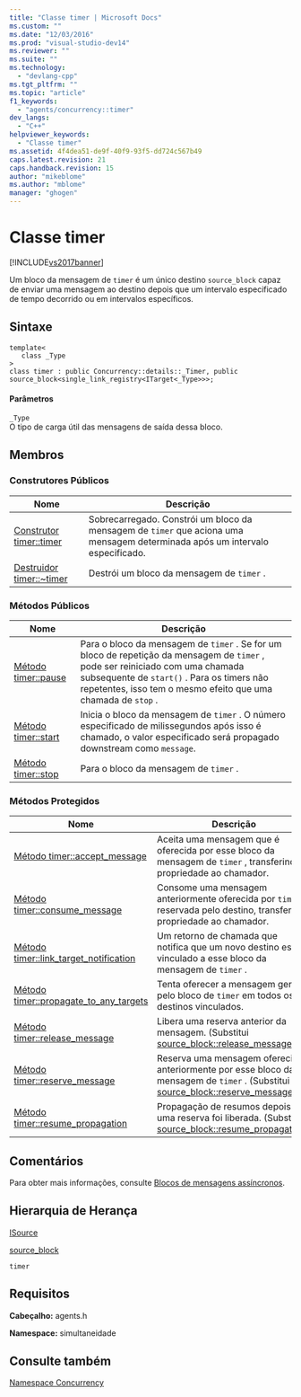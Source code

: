 ```yaml
---
title: "Classe timer | Microsoft Docs"
ms.custom: ""
ms.date: "12/03/2016"
ms.prod: "visual-studio-dev14"
ms.reviewer: ""
ms.suite: ""
ms.technology: 
  - "devlang-cpp"
ms.tgt_pltfrm: ""
ms.topic: "article"
f1_keywords: 
  - "agents/concurrency::timer"
dev_langs: 
  - "C++"
helpviewer_keywords: 
  - "Classe timer"
ms.assetid: 4f4dea51-de9f-40f9-93f5-dd724c567b49
caps.latest.revision: 21
caps.handback.revision: 15
author: "mikeblome"
ms.author: "mblome"
manager: "ghogen"
---
```

# Classe timer
[!INCLUDE[vs2017banner](../../../assembler/inline/includes/vs2017banner.md)]

Um bloco da mensagem de `timer` é um único destino `source_block` capaz de enviar uma mensagem ao destino depois que um intervalo especificado de tempo decorrido ou em intervalos específicos.  
  
## Sintaxe  
  
```  
template<  
   class _Type  
>  
class timer : public Concurrency::details::_Timer, public source_block<single_link_registry<ITarget<_Type>>>;  
```  
  
#### Parâmetros  
 `_Type`  
 O tipo de carga útil das mensagens de saída dessa bloco.  
  
## Membros  
  
### Construtores Públicos  
  
|Nome|Descrição|  
|----------|---------------|  
|[Construtor timer::timer](../Topic/timer::timer%20Constructor.md)|Sobrecarregado.  Constrói um bloco da mensagem de `timer` que aciona uma mensagem determinada após um intervalo especificado.|  
|[Destruidor timer::~timer](../Topic/timer::~timer%20Destructor.md)|Destrói um bloco da mensagem de `timer` .|  
  
### Métodos Públicos  
  
|Nome|Descrição|  
|----------|---------------|  
|[Método timer::pause](../Topic/timer::pause%20Method.md)|Para o bloco da mensagem de `timer` .  Se for um bloco de repetição da mensagem de `timer` , pode ser reiniciado com uma chamada subsequente de `start()` .  Para os timers não repetentes, isso tem o mesmo efeito que uma chamada de `stop` .|  
|[Método timer::start](../Topic/timer::start%20Method.md)|Inicia o bloco da mensagem de `timer` .  O número especificado de milissegundos após isso é chamado, o valor especificado será propagado downstream como `message`.|  
|[Método timer::stop](../Topic/timer::stop%20Method.md)|Para o bloco da mensagem de `timer` .|  
  
### Métodos Protegidos  
  
|Nome|Descrição|  
|----------|---------------|  
|[Método timer::accept\_message](../Topic/timer::accept_message%20Method.md)|Aceita uma mensagem que é oferecida por esse bloco da mensagem de `timer` , transferindo propriedade ao chamador.|  
|[Método timer::consume\_message](../Topic/timer::consume_message%20Method.md)|Consome uma mensagem anteriormente oferecida por `timer` e reservada pelo destino, transferindo propriedade ao chamador.|  
|[Método timer::link\_target\_notification](../Topic/timer::link_target_notification%20Method.md)|Um retorno de chamada que notifica que um novo destino esteve vinculado a esse bloco da mensagem de `timer` .|  
|[Método timer::propagate\_to\_any\_targets](../Topic/timer::propagate_to_any_targets%20Method.md)|Tenta oferecer a mensagem gerada pelo bloco de `timer` em todos os destinos vinculados.|  
|[Método timer::release\_message](../Topic/timer::release_message%20Method.md)|Libera uma reserva anterior da mensagem. \(Substitui [source\_block::release\_message](../Topic/source_block::release_message%20Method.md).\)|  
|[Método timer::reserve\_message](../Topic/timer::reserve_message%20Method.md)|Reserva uma mensagem oferecida anteriormente por esse bloco da mensagem de `timer` . \(Substitui [source\_block::reserve\_message](../Topic/source_block::reserve_message%20Method.md).\)|  
|[Método timer::resume\_propagation](../Topic/timer::resume_propagation%20Method.md)|Propagação de resumos depois que uma reserva foi liberada. \(Substitui [source\_block::resume\_propagation](../Topic/source_block::resume_propagation%20Method.md).\)|  
  
## Comentários  
 Para obter mais informações, consulte [Blocos de mensagens assíncronos](../../../parallel/concrt/asynchronous-message-blocks.md).  
  
## Hierarquia de Herança  
 [ISource](../../../parallel/concrt/reference/isource-class.md)  
  
 [source\_block](../Topic/source_block%20Class.md)  
  
 `timer`  
  
## Requisitos  
 **Cabeçalho:** agents.h  
  
 **Namespace:** simultaneidade  
  
## Consulte também  
 [Namespace Concurrency](../../../parallel/concrt/reference/concurrency-namespace.md)